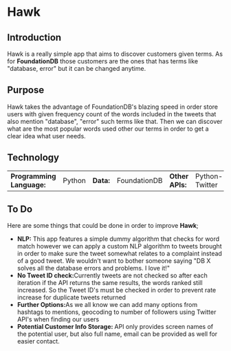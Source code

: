 <h1>Hawk</h1>
<h2>Introduction</h2>
<p>Hawk is a really simple app that aims to discover customers given terms. As for <b>FoundationDB</b>
those customers are the ones that has terms like "database, error" but it can be changed anytime.</p>
<h2>Purpose</h2>
<p>Hawk takes the advantage of FoundationDB's blazing speed in order store users with given frequency count of the
words included in the tweets that also mention "database", "error" such terms like that. Then we can discover
what are the most popular words used other our terms in order to get a clear idea what user needs.
<h2>Technology</h2>
<table>
<tr>
  <td><b>Programming Language: </b></td>
  <td>Python</b>
  <td><b>Data: </b></td>
  <td>FoundationDB</b>
  <td><b>Other APIs: </b></td>
  <td>Python-Twitter</b>
</tr>
</table>
<h2>To Do</h2>
<p>Here are some things that could be done in order to improve <b>Hawk</b>;</p>
<ul>
  <li><b>NLP:</b> This app features a simple dummy algorithm that checks for word match however we can apply a custom NLP
  algorithm to tweets brought in order to make sure the tweet somewhat relates to a complaint instead of a good tweet.
  We wouldn't want to bother someone saying "DB X solves all the database errors and problems. I love it!"</li>
  <li><b>No Tweet ID check:</b>Currently tweets are not checked so after each iteration if the API returns the same results,
  the words ranked still increased. So the Tweet ID's must be checked in order
  to prevent rate increase for duplicate tweets returned</li>
  <li><b>Further Options:</b>As we all know we can add many options from hashtags to mentions, geocoding to number of followers
  using Twitter API's when finding our users</li>
  <li><b>Potential Customer Info Storage: </b>API only provides screen names of the potential user, but also full name, email can be provided as well for easier contact.</li>
</ul>
